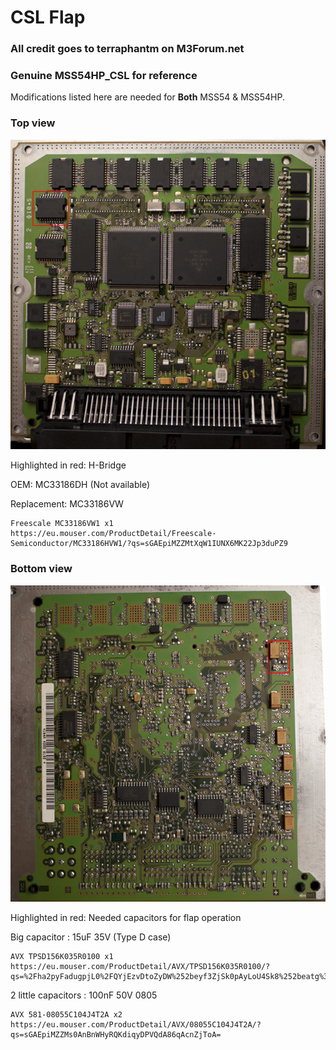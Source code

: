 # CSL Flap

### All credit goes to terraphantm on M3Forum.net

### Genuine MSS54HP_CSL for reference

Modifications listed here are needed for **Both** MSS54 & MSS54HP.

### Top view

![csl_flap](/pictures/h_bridge.jpg)

Highlighted in red: H-Bridge

OEM: MC33186DH (Not available)

Replacement: MC33186VW
```
Freescale MC33186VW1 x1
https://eu.mouser.com/ProductDetail/Freescale-Semiconductor/MC33186HVW1/?qs=sGAEpiMZZMtXqW1IUNX6MK22Jp3duPZ9
```

### Bottom view

![csl_flap2](/pictures/h_bridge_2.jpg)

Highlighted in red: Needed capacitors for flap operation

Big capacitor : 15uF 35V (Type D case)
```
AVX TPSD156K035R0100 x1
https://eu.mouser.com/ProductDetail/AVX/TPSD156K035R0100/?qs=%2Fha2pyFadugpjL0%2FQYjEzvDtoZyDW%252beyf3ZjSk0pAyLoU4Sk8%252beatg%3D%3D
```

2 little capacitors : 100nF 50V 0805
```
AVX 581-08055C104J4T2A x2
https://eu.mouser.com/ProductDetail/AVX/08055C104J4T2A/?qs=sGAEpiMZZMs0AnBnWHyRQKdiqyDPVQdA86qAcnZjToA=
```
